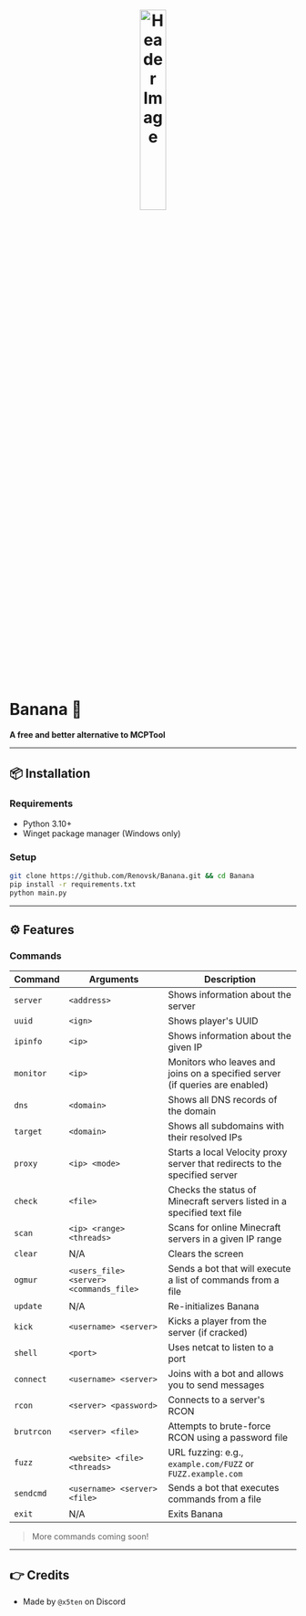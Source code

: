 <h1 align="center">
  <img src="https://r2.e-z.host/049cab41-5ed3-4a5c-a42f-5b83b721f333/re5pq23l.png" alt="Header Image" style="width:30%; max-width:600px;"/>
</h1>

# Banana 🍌

**A free and better alternative to MCPTool**

---

## 📦 Installation

### Requirements

* Python 3.10+
* Winget package manager (Windows only)

### Setup

```bash
git clone https://github.com/Renovsk/Banana.git && cd Banana
pip install -r requirements.txt
python main.py
```

---

## ⚙️ Features

### Commands

| Command    | Arguments                               | Description                                                                  |
| ---------- | --------------------------------------- | ---------------------------------------------------------------------------- |
| `server`   | `<address>`                             | Shows information about the server                                           |
| `uuid`     | `<ign>`                                 | Shows player's UUID                                                          |
| `ipinfo`   | `<ip>`                                  | Shows information about the given IP                                         |
| `monitor`  | `<ip>`                                  | Monitors who leaves and joins on a specified server (if queries are enabled) |
| `dns`      | `<domain>`                              | Shows all DNS records of the domain                                          |
| `target`   | `<domain>`                              | Shows all subdomains with their resolved IPs                                 |
| `proxy`    | `<ip> <mode>`                           | Starts a local Velocity proxy server that redirects to the specified server  |
| `check`    | `<file>`                                | Checks the status of Minecraft servers listed in a specified text file       |
| `scan`     | `<ip> <range> <threads>`                | Scans for online Minecraft servers in a given IP range                       |
| `clear`    | N/A                                     | Clears the screen                                                            |
| `ogmur`    | `<users_file> <server> <commands_file>` | Sends a bot that will execute a list of commands from a file                 |
| `update`   | N/A                                     | Re-initializes Banana                                                        |
| `kick`     | `<username> <server>`                   | Kicks a player from the server (if cracked)                                  |
| `shell`    | `<port>`                                | Uses netcat to listen to a port                                              |
| `connect`  | `<username> <server>`                   | Joins with a bot and allows you to send messages                             |
| `rcon`     | `<server> <password>`                   | Connects to a server's RCON                                                  |
| `brutrcon` | `<server> <file>`                       | Attempts to brute-force RCON using a password file                           |
| `fuzz`     | `<website> <file> <threads>`            | URL fuzzing: e.g., `example.com/FUZZ` or `FUZZ.example.com`                  |
| `sendcmd`  | `<username> <server> <file>`            | Sends a bot that executes commands from a file                               |
| `exit`     | N/A                                     | Exits Banana                                                                 |

> More commands coming soon!

---

## 👉 Credits

* Made by `@x5ten` on Discord
